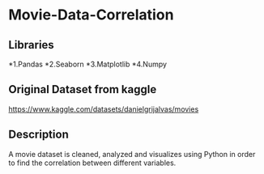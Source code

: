 # Movie-Data-Correlation
## Libraries
*1.Pandas
*2.Seaborn
*3.Matplotlib
*4.Numpy
## Original Dataset from kaggle
https://www.kaggle.com/datasets/danielgrijalvas/movies
## Description 
A movie dataset is cleaned, analyzed and visualizes using Python in order to find the correlation between different variables.
